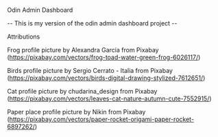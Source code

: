 Odin Admin Dashboard 

-- This is my version of the odin admin dashboard project --


Attributions


Frog profile picture by Alexandra Garcia from Pixabay (https://pixabay.com/vectors/frog-toad-water-green-frog-6026117/)


Birds profile picture by Sergio Cerrato - Italia from Pixabay (https://pixabay.com/vectors/birds-digital-drawing-stylized-7612651/)


Cat profile picture by chudarina_design from Pixabay (https://pixabay.com/vectors/leaves-cat-nature-autumn-cute-7552915/)


Paper place profile picture by Nikin from Pixabay (https://pixabay.com/vectors/paper-rocket-origami-paper-rocket-6897262/)